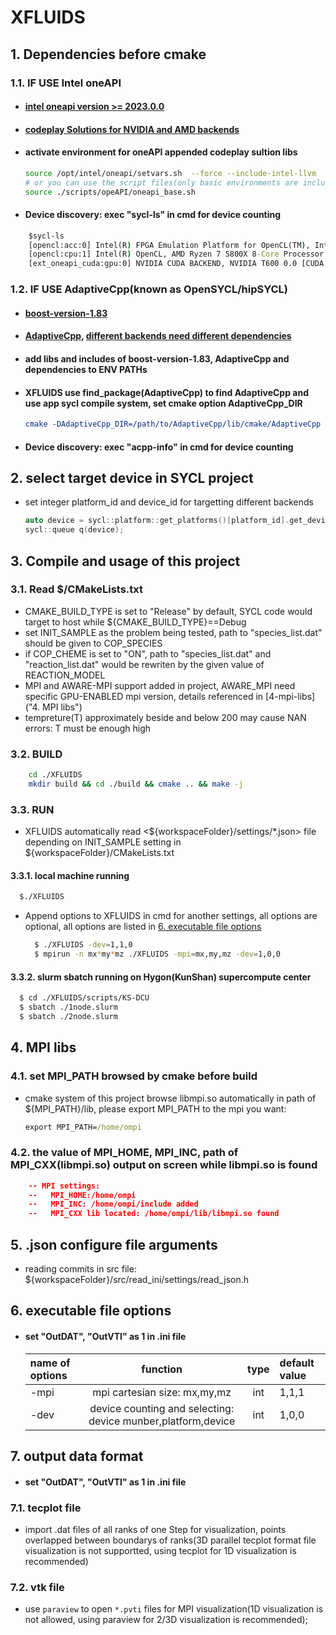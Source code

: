 # XFLUIDS

## 1. Dependencies before cmake

### 1.1. IF USE Intel oneAPI

- #### [intel oneapi version &gt;= 2023.0.0](https://www.intel.com/content/www/us/en/developer/tools/oneapi/base-toolkit-download.html?operatingsystem=linux&distributions=offline)
- #### [codeplay Solutions for NVIDIA and AMD backends](https://codeplay.com/solutions/oneapi/)
- #### activate environment for oneAPI appended codeplay sultion libs

  ````bash
  source /opt/intel/oneapi/setvars.sh  --force --include-intel-llvm
  # or you can use the script files(only basic environments are included)
  source ./scripts/opeAPI/oneapi_base.sh
  ````
- #### Device discovery: exec "sycl-ls" in cmd for device counting

```cmd
    $sycl-ls
    [opencl:acc:0] Intel(R) FPGA Emulation Platform for OpenCL(TM), Intel(R) FPGA Emulation Device 1.2 [2022.15.12.0.01_081451]
    [opencl:cpu:1] Intel(R) OpenCL, AMD Ryzen 7 5800X 8-Core Processor              3.0 [2022.15.12.0.01_081451]
    [ext_oneapi_cuda:gpu:0] NVIDIA CUDA BACKEND, NVIDIA T600 0.0 [CUDA 11.5]
```

### 1.2. IF USE AdaptiveCpp(known as OpenSYCL/hipSYCL)

- #### [boost-version-1.83](https://www.boost.org/users/history/version_1_83_0.html)
- #### [AdaptiveCpp](https://github.com/AdaptiveCpp/AdaptiveCpp), [different backends need different dependencies](https://github.com/jiuxiaocloud/uconfig/blob/master/3.7-opensycl(based%20boost).md)
- #### add libs and includes of boost-version-1.83, AdaptiveCpp and dependencies to ENV PATHs
- #### XFLUIDS use find_package(AdaptiveCpp) to find AdaptiveCpp and use app sycl compile system, set cmake option AdaptiveCpp_DIR

  ````cmake
  cmake -DAdaptiveCpp_DIR=/path/to/AdaptiveCpp/lib/cmake/AdaptiveCpp ..
  ````
- #### Device discovery: exec "acpp-info" in cmd for device counting

## 2. select target device in SYCL project

- set integer platform_id and device_id for targetting different backends

  ````C++
  auto device = sycl::platform::get_platforms()[platform_id].get_devices()[device_id];
  sycl::queue q(device);
  ````

## 3. Compile and usage of this project

### 3.1. Read $/CMakeLists.txt

- CMAKE_BUILD_TYPE is set to "Release" by default, SYCL code would target to host while ${CMAKE_BUILD_TYPE}==Debug
- set INIT_SAMPLE as the problem being tested, path to "species_list.dat" should be given to COP_SPECIES
- if COP_CHEME is set to "ON", path to "species_list.dat" and "reaction_list.dat" would be rewriten by the given value of REACTION_MODEL
- MPI and AWARE-MPI support added in project, AWARE_MPI need specific GPU-ENABLED mpi version, details referenced in [4-mpi-libs]("4. MPI libs")
- tempreture(T) approximately beside and below 200 may cause NAN errors: T must be enough high

### 3.2. BUILD

````bash
    cd ./XFLUIDS
    mkdir build && cd ./build && cmake .. && make -j
````

### 3.3. RUN

- XFLUIDS automatically read <${workspaceFolder}/settings/*.json> file depending on INIT_SAMPLE setting in ${workspaceFolder}/CMakeLists.txt

#### 3.3.1. local machine running

  ````bash
    $./XFLUIDS
  ````
- Append options to XFLUIDS in cmd for another settings, all options are optional, all options are listed in [6. executable file options]()

  ````bash
    $ ./XFLUIDS -dev=1,1,0
    $ mpirun -n mx*my*mz ./XFLUIDS -mpi=mx,my,mz -dev=1,0,0
  ````

#### 3.3.2. slurm sbatch running on Hygon(KunShan) supercompute center

  ````bash
    $ cd ./XFLUIDS/scripts/KS-DCU
    $ sbatch ./1node.slurm
    $ sbatch ./2node.slurm
  ````

## 4. MPI libs

### 4.1. set MPI_PATH browsed by cmake before build

- cmake system of this project browse libmpi.so automatically in path of ${MPI_PATH}/lib, please export MPI_PATH to the mpi you want:

  ````cmd
  export MPI_PATH=/home/ompi
  ````

### 4.2. the value of MPI_HOME, MPI_INC, path of MPI_CXX(libmpi.so) output on screen while libmpi.so is found

````cmake
    -- MPI settings:
    --   MPI_HOME:/home/ompi
    --   MPI_INC: /home/ompi/include added
    --   MPI_CXX lib located: /home/ompi/lib/libmpi.so found
````

## 5. .json configure file arguments

- reading commits in src file: ${workspaceFolder}/src/read_ini/settings/read_json.h

## 6. executable file options

- #### set "OutDAT", "OutVTI" as 1 in .ini file

  | name of options  |                         function                                     | type | default value |
  | :--------------- | :----------------------------------------------------------: | :---: | :-----------------   |
  | -mpi             |  mpi cartesian size: mx,my,mz                                        |  int | 1,1,1 |
  | -dev             |  device counting and selecting: device munber,platform,device        |  int | 1,0,0 |

## 7. output data format

- #### set "OutDAT", "OutVTI" as 1 in .ini file

### 7.1. tecplot file

- import .dat files of all ranks of one Step for visualization, points overlapped between boundarys of ranks(3D parallel tecplot format file visualization is not supportted, using tecplot for 1D visualization is recommended)

### 7.2. vtk file

- use `paraview` to open `*.pvti` files for MPI visualization(1D visualization is not allowed, using paraview for 2/3D visualization is recommended);
